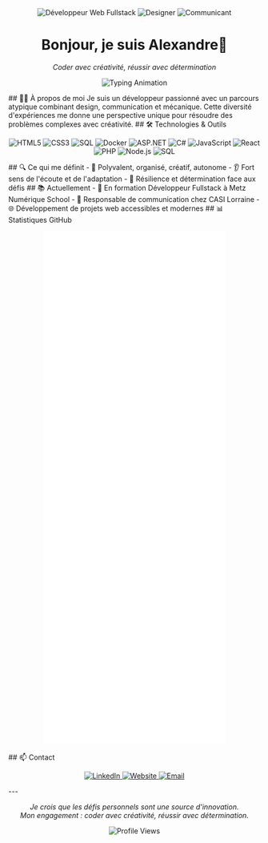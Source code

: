 <div align="center">
  <img src="https://img.shields.io/badge/-%F0%9F%92%BB%20D%C3%A9veloppeur%20Web%20Fullstack-0F172A?style=for-the-badge" alt="Développeur Web Fullstack"/>
  <img src="https://img.shields.io/badge/-%F0%9F%8E%A8%20Designer-3B82F6?style=for-the-badge" alt="Designer"/>
  <img src="https://img.shields.io/badge/-%F0%9F%93%B1%20Communicant-10B981?style=for-the-badge" alt="Communicant"/>
</div>
<h1 align="center">Bonjour, je suis Alexandre👋</h1>
<p align="center">
  <em>Coder avec créativité, réussir avec détermination</em>
</p>
<p align="center">
  <img src="https://readme-typing-svg.herokuapp.com/?lines=Développeur+Fullstack+en+formation;Designer+créatif;Passionné+par+l'accessibilité&center=true&width=380&height=45" alt="Typing Animation">
</p>
## 👨‍💻 À propos de moi
Je suis un développeur passionné avec un parcours atypique combinant design, communication et mécanique. Cette diversité d'expériences me donne une perspective unique pour résoudre des problèmes complexes avec créativité.
## 🛠️ Technologies & Outils
<p align="center">
  <img src="https://img.shields.io/badge/HTML5-E34F26?style=for-the-badge&logo=html5&logoColor=white" alt="HTML5"/>
  <img src="https://img.shields.io/badge/CSS3-1572B6?style=for-the-badge&logo=css3&logoColor=white" alt="CSS3"/>
  <img src="https://img.shields.io/badge/SQL-4479A1?style=for-the-badge&logo=mysql&logoColor=white" alt="SQL"/>
  <img src="https://img.shields.io/badge/Docker-2496ED?style=for-the-badge&logo=docker&logoColor=white" alt="Docker"/>
  <img src="https://img.shields.io/badge/ASP.NET-512BD4?style=for-the-badge&logo=dot-net&logoColor=white" alt="ASP.NET"/>
  <img src="https://img.shields.io/badge/C%23-239120?style=for-the-badge&logo=c-sharp&logoColor=white" alt="C#"/>
  <img src="https://img.shields.io/badge/JavaScript-F7DF1E?style=for-the-badge&logo=javascript&logoColor=black" alt="JavaScript"/>
  <img src="https://img.shields.io/badge/React-61DAFB?style=for-the-badge&logo=react&logoColor=black" alt="React"/>
  <img src="https://img.shields.io/badge/PHP-777BB4?style=for-the-badge&logo=php&logoColor=white" alt="PHP"/>
  <img src="https://img.shields.io/badge/Node.js-339933?style=for-the-badge&logo=nodedotjs&logoColor=white" alt="Node.js"/>
  <img src="https://img.shields.io/badge/SQL-4479A1?style=for-the-badge&logo=mysql&logoColor=white" alt="SQL"/>
</p>
## 🔍 Ce qui me définit
- 🌟 Polyvalent, organisé, créatif, autonome
- 👂 Fort sens de l'écoute et de l'adaptation
- 💪 Résilience et détermination face aux défis
## 📚 Actuellement
- 📘 En formation Développeur Fullstack à Metz Numérique School
- 💼 Responsable de communication chez CASI Lorraine
- 🌐 Développement de projets web accessibles et modernes
## 📊 Statistiques GitHub
<p align="center">
  <img src="https://github.com/rip-alex/metrics/blob/master/github-metrics.svg" />
</p>
## 📫 Contact
<p align="center">
  <a href="https://www.linkedin.com/in/arippling">
    <img src="https://img.shields.io/badge/LinkedIn-0077B5?style=for-the-badge&logo=linkedin&logoColor=white" alt="LinkedIn"/>
  </a>
  <a href="https://rip-alex.github.io/Airpxel">
    <img src="https://img.shields.io/badge/Website-10B981?style=for-the-badge&logo=firefox&logoColor=white" alt="Website"/>
  </a>
  <a href="mailto:alexandre.rippling@gmail.com">
    <img src="https://img.shields.io/badge/Email-D14836?style=for-the-badge&logo=gmail&logoColor=white" alt="Email"/>
  </a>
</p>
---
<p align="center">
  <em>Je crois que les défis personnels sont une source d'innovation.<br>
  Mon engagement : coder avec créativité, réussir avec détermination.</em>
</p>
<div align="center">
  <img src="https://komarev.com/ghpvc/?username=arippling&color=blue" alt="Profile Views"/>
</div>
